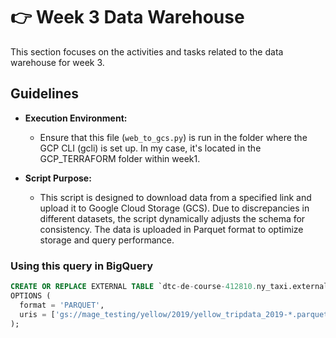 # :point_right: Week 3 Data Warehouse

This section focuses on the activities and tasks related to the data warehouse for week 3.

## Guidelines

- **Execution Environment:**
  - Ensure that this file (`web_to_gcs.py`) is run in the folder where the GCP CLI (gcli) is set up. In my case, it's located in the GCP_TERRAFORM folder within week1.

- **Script Purpose:**
  - This script is designed to download data from a specified link and upload it to Google Cloud Storage (GCS). Due to discrepancies in different datasets, the script dynamically adjusts the schema for consistency. The data is uploaded in Parquet format to optimize storage and query performance.

### Using this query in BigQuery

```sql
CREATE OR REPLACE EXTERNAL TABLE `dtc-de-course-412810.ny_taxi.external_yellow_tripdata`
OPTIONS (
  format = 'PARQUET',
  uris = ['gs://mage_testing/yellow/2019/yellow_tripdata_2019-*.parquet', 'gs://mage_testing/yellow/2020/yellow_tripdata_2020-*.parquet']
);
 

